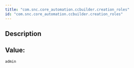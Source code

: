 ```yaml
---
title: "com.snc.core_automation.ccbuilder.creation_roles"
id: "com.snc.core_automation.ccbuilder.creation_roles"
---
```

## Description



## Value: 
```
admin
```